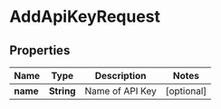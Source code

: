 

# AddApiKeyRequest


## Properties

| Name | Type | Description | Notes |
|------------ | ------------- | ------------- | -------------|
|**name** | **String** | Name of API Key |  [optional] |



